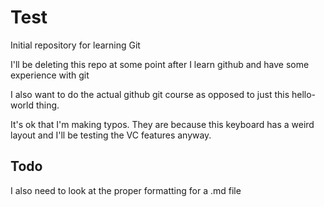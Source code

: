 # Test
Initial repository for learning Git

I'll be deleting this repo at some point after I learn github and have some experience with git

I also want to do the actual github git course as opposed to just this hello-world thing.

It's ok that I'm making typos.  They are because this keyboard has a weird layout and I'll be testing the VC features anyway.

## Todo
I also need to look at the proper formatting for a .md file
